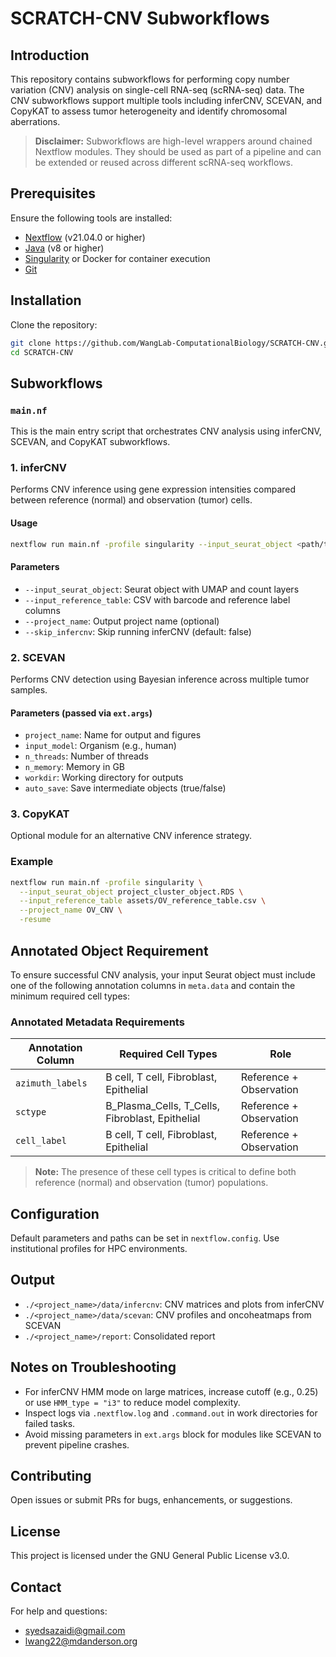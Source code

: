 # SCRATCH-CNV Subworkflows

## Introduction

This repository contains subworkflows for performing copy number variation (CNV) analysis on single-cell RNA-seq (scRNA-seq) data. The CNV subworkflows support multiple tools including inferCNV, SCEVAN, and CopyKAT to assess tumor heterogeneity and identify chromosomal aberrations.

> **Disclaimer:** Subworkflows are high-level wrappers around chained Nextflow modules. They should be used as part of a pipeline and can be extended or reused across different scRNA-seq workflows.

## Prerequisites

Ensure the following tools are installed:

* [Nextflow](https://www.nextflow.io/) (v21.04.0 or higher)
* [Java](https://www.oracle.com/java/technologies/javase-downloads.html) (v8 or higher)
* [Singularity](https://sylabs.io/singularity/) or Docker for container execution
* [Git](https://git-scm.com/)

## Installation

Clone the repository:

```bash
git clone https://github.com/WangLab-ComputationalBiology/SCRATCH-CNV.git
cd SCRATCH-CNV
```

## Subworkflows

### `main.nf`

This is the main entry script that orchestrates CNV analysis using inferCNV, SCEVAN, and CopyKAT subworkflows.

### 1. inferCNV

Performs CNV inference using gene expression intensities compared between reference (normal) and observation (tumor) cells.

#### Usage

```bash
nextflow run main.nf -profile singularity --input_seurat_object <path/to/seurat_object.RDS> --input_reference_table <path/to/reference_table.csv>
```

#### Parameters

* `--input_seurat_object`: Seurat object with UMAP and count layers
* `--input_reference_table`: CSV with barcode and reference label columns
* `--project_name`: Output project name (optional)
* `--skip_infercnv`: Skip running inferCNV (default: false)

### 2. SCEVAN

Performs CNV detection using Bayesian inference across multiple tumor samples.

#### Parameters (passed via `ext.args`)

* `project_name`: Name for output and figures
* `input_model`: Organism (e.g., human)
* `n_threads`: Number of threads
* `n_memory`: Memory in GB
* `workdir`: Working directory for outputs
* `auto_save`: Save intermediate objects (true/false)

### 3. CopyKAT

Optional module for an alternative CNV inference strategy.

### Example

```bash
nextflow run main.nf -profile singularity \
  --input_seurat_object project_cluster_object.RDS \
  --input_reference_table assets/OV_reference_table.csv \
  --project_name OV_CNV \
  -resume
```

## Annotated Object Requirement

To ensure successful CNV analysis, your input Seurat object must include one of the following annotation columns in `meta.data` and contain the minimum required cell types:

### Annotated Metadata Requirements

| **Annotation Column** | **Required Cell Types**                         | **Role**                |
| --------------------- | ----------------------------------------------- | ----------------------- |
| `azimuth_labels`      | B cell, T cell, Fibroblast, Epithelial          | Reference + Observation |
| `sctype`              | B_Plasma_Cells, T_Cells, Fibroblast, Epithelial | Reference + Observation |
| `cell_label`          | B cell, T cell, Fibroblast, Epithelial          | Reference + Observation |

> **Note:** The presence of these cell types is critical to define both reference (normal) and observation (tumor) populations.

## Configuration

Default parameters and paths can be set in `nextflow.config`. Use institutional profiles for HPC environments.

## Output

* `./<project_name>/data/infercnv`: CNV matrices and plots from inferCNV
* `./<project_name>/data/scevan`: CNV profiles and oncoheatmaps from SCEVAN
* `./<project_name>/report`: Consolidated report

## Notes on Troubleshooting

* For inferCNV HMM mode on large matrices, increase cutoff (e.g., 0.25) or use `HMM_type = "i3"` to reduce model complexity.
* Inspect logs via `.nextflow.log` and `.command.out` in work directories for failed tasks.
* Avoid missing parameters in `ext.args` block for modules like SCEVAN to prevent pipeline crashes.

## Contributing

Open issues or submit PRs for bugs, enhancements, or suggestions.

## License

This project is licensed under the GNU General Public License v3.0.

## Contact

For help and questions:

* [syedsazaidi@gmail.com](mailto:syedsazaidi@gmail.com)
* [lwang22@mdanderson.org](mailto:lwang22@mdanderson.org)
